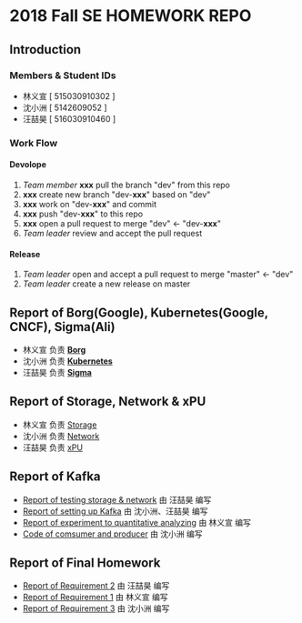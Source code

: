 ﻿# 2018 Fall SE HOMEWORK REPO
## Introduction
### Members & Student IDs
- 林义宣 [ 515030910302 ]
- 沈小洲 [ 5142609052 ]
- 汪喆昊 [ 516030910460 ]
### Work Flow
#### Devolope
1. _Team member_ **xxx** pull the branch "dev" from this repo
2. **xxx** create new branch "dev-**xxx**" based on "dev"
3. **xxx** work on "dev-**xxx**" and commit
4. **xxx** push "dev-**xxx**" to this repo
5. **xxx** open a pull request to merge "dev" <- "dev-**xxx**"
6. _Team leader_ review and accept the pull request
#### Release
1. _Team leader_ open and accept a pull request to merge "master" <- "dev"
2. _Team leader_ create a new release on master

## Report of **Borg**(Google), **Kubernetes**(Google, CNCF), **Sigma**(Ali)
- 林义宣 负责 [**Borg**](./container/Borg.md)
- 沈小洲 负责 [**Kubernetes**](./container/Kubernetes.md)
- 汪喆昊 负责 [**Sigma**](./container/Sigma.md)


## Report of **Storage**, **Network** & **xPU**
- 林义宣 负责 [Storage](./ceph/Storage.md)
- 沈小洲 负责 [Network](./ceph/network.md)
- 汪喆昊 负责 [xPU](./ceph/xPU.md)

## Report of Kafka
- [Report of testing storage & network](./kafka/report-of-testing-storage-&-network.md) 由 汪喆昊 编写
- [Report of setting up Kafka](./kafka/report-of-setting-up-kafka.md) 由 沈小洲、汪喆昊 编写
- [Report of experiment to quantitative analyzing](./kafka/report-of-experiment.md) 由 林义宣 编写
- [Code of comsumer and producer](./kafka/code/README.md) 由 沈小洲 编写

## Report of Final Homework
- [Report of Requirement 2](./kubernetes/requirement2.md) 由 汪喆昊 编写
- [Report of Requirement 1](./kubernetes/requirement1.md) 由 林义宣 编写
- [Report of Requirement 3](./kubernetes/requirement3.md) 由 沈小洲 编写
